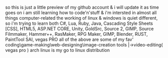 so this is just a little preview of my github account & i will update it as time goes on
i am still learning how to code'n'stuff & i'm intersted in almost all things computer-related
the working of linux & windows is quiet different, so i'm trying to learn both
C#, Lua, Ruby, Java, Cascading Style Sheets [CSS], HTML5, ASP.NET CORE, Unity, GoldSrc, Source 2, GIMP, Source Filmmaker, Hammer++, RasMaker, RPG Maker, GIMP, Blender, RUST, PaintTool SAI, vegas PRO
all of the above are some of my fav' coding\game-making\web-designing\image-creation tools |->video-editing( vegas pro )
arch linux is my go to linux distribution
